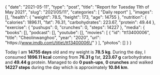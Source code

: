 {
    "date": "2021-05-11",
    "type": "post",
    "title": "Report for Tuesday 11th of May 2021",
    "slug": "2021\/05\/11",
    "categories": [
        "Daily report"
    ],
    "images": [],
    "health": {
        "weight": 78.5,
        "height": 173,
        "age": 14755
    },
    "nutrition": {
        "calories": 1896.11,
        "fat": 76.31,
        "carbohydrates": 223.67,
        "protein": 49.44
    },
    "exercise": {
        "pushups": 0,
        "crunches": 0,
        "steps": 14227
    },
    "media": {
        "books": [],
        "podcast": [],
        "youtube": [],
        "movies": [
            {
                "id": "tt13400006",
                "title": "Cheolinwanghoo",
                "year": "2020",
                "url": "https:\/\/www.imdb.com\/title\/tt13400006\/"
            }
        ],
        "photos": []
    }
}

Today I am <strong>14755 days</strong> old and my weight is <strong>78.5 kg</strong>. During the day, I consumed <strong>1896.11 kcal</strong> coming from <strong>76.31 g</strong> fat, <strong>223.67 g</strong> carbohydrates and <strong>49.44 g</strong> protein. Managed to do <strong>0 push-ups</strong>, <strong>0 crunches</strong> and walked <strong>14227 steps</strong> during the day which is approximately <strong>10.84 km</strong>.